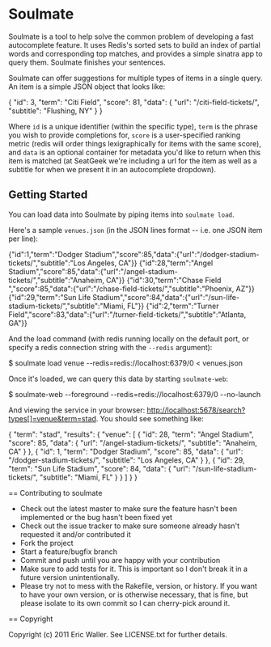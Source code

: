 Soulmate
========

Soulmate is a tool to help solve the common problem of developing a fast autocomplete feature. It uses Redis's sorted sets to build an index of partial words and corresponding top matches, and provides a simple sinatra app to query them. Soulmate finishes your sentences.

Soulmate can offer suggestions for multiple types of items in a single query. An item is a simple JSON object that looks like:

  {
    "id": 3,
    "term": "Citi Field",
    "score": 81,
    "data": {
      "url": "/citi-field-tickets/",
      "subtitle": "Flushing, NY"
    }
  }

Where `id` is a unique identifier (within the specific type), `term` is the phrase you wish to provide completions for, `score` is a user-specified ranking metric (redis will order things lexigraphically for items with the same score), and `data` is an optional container for metadata you'd like to return when this item is matched (at SeatGeek we're including a url for the item as well as a subtitle for when we present it in an autocomplete dropdown).

Getting Started
---------------

You can load data into Soulmate by piping items into `soulmate load`.

Here's a sample `venues.json` (in the JSON lines format -- i.e. one JSON item per line):

  {"id":1,"term":"Dodger Stadium","score":85,"data":{"url":"\/dodger-stadium-tickets\/","subtitle":"Los Angeles, CA"}}
  {"id":28,"term":"Angel Stadium","score":85,"data":{"url":"\/angel-stadium-tickets\/","subtitle":"Anaheim, CA"}}
  {"id":30,"term":"Chase Field ","score":85,"data":{"url":"\/chase-field-tickets\/","subtitle":"Phoenix, AZ"}}
  {"id":29,"term":"Sun Life Stadium","score":84,"data":{"url":"\/sun-life-stadium-tickets\/","subtitle":"Miami, FL"}}
  {"id":2,"term":"Turner Field","score":83,"data":{"url":"\/turner-field-tickets\/","subtitle":"Atlanta, GA"}}

And the load command (with redis running locally on the default port, or specify a redis connection string with the `--redis` argument):

  $ soulmate load venue --redis=redis://localhost:6379/0 < venues.json

Once it's loaded, we can query this data by starting `soulmate-web`:

  $ soulmate-web --foreground --redis=redis://localhost:6379/0 --no-launch

And viewing the service in your browser: <a href="http://localhost:5678/search?types[]=venue&term=stad">http://localhost:5678/search?types[]=venue&term=stad</a>. You should see something like:

  {
    "term": "stad",
    "results": {
      "venue": [
        {
          "id": 28,
          "term": "Angel Stadium",
          "score": 85,
          "data": {
            "url": "/angel-stadium-tickets/",
            "subtitle": "Anaheim, CA"
          }
        },
        {
          "id": 1,
          "term": "Dodger Stadium",
          "score": 85,
          "data": {
            "url": "/dodger-stadium-tickets/",
            "subtitle": "Los Angeles, CA"
          }
        },
        {
          "id": 29,
          "term": "Sun Life Stadium",
          "score": 84,
          "data": {
            "url": "/sun-life-stadium-tickets/",
            "subtitle": "Miami, FL"
          }
        }
      ]
    }
  }

== Contributing to soulmate
 
* Check out the latest master to make sure the feature hasn't been implemented or the bug hasn't been fixed yet
* Check out the issue tracker to make sure someone already hasn't requested it and/or contributed it
* Fork the project
* Start a feature/bugfix branch
* Commit and push until you are happy with your contribution
* Make sure to add tests for it. This is important so I don't break it in a future version unintentionally.
* Please try not to mess with the Rakefile, version, or history. If you want to have your own version, or is otherwise necessary, that is fine, but please isolate to its own commit so I can cherry-pick around it.

== Copyright

Copyright (c) 2011 Eric Waller. See LICENSE.txt for
further details.


